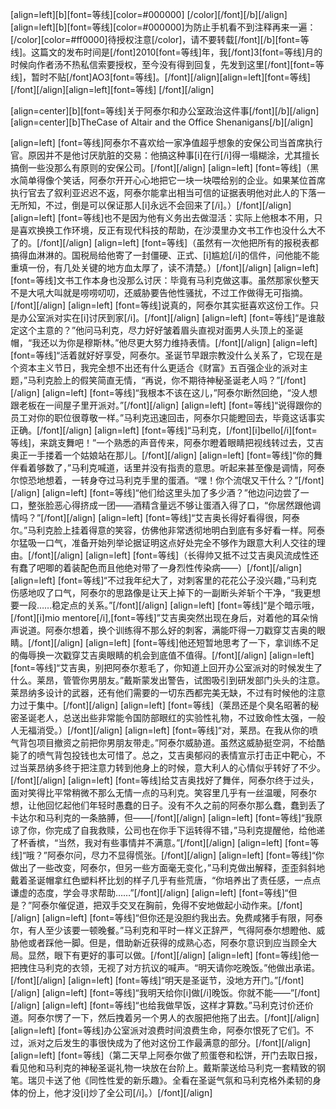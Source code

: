 [align=left][b][font=等线][color=#000000]
[/color][/font][/b][/align][align=left][b][font=等线][color=#000000]为防止手机看不到注释再来一遍：[/color][color=#ff0000]待授权注意[/color]，请不要转载[/font][/b][font=等线]。这篇文的发布时间是[/font]2010[font=等线]年，我[/font]3[font=等线]月的时候向作者汤不热私信索要授权，至今没有得到回复，先发到这里[/font][font=等线]，暂时不贴[/font]AO3[font=等线]。[/font][/align][align=left][font=等线]
[/font][/align][align=left][font=等线]
[/font][/align]

[align=center][b][font=等线]关于阿泰尔和办公室政治这件事[/font][/b][/align][align=center][b]TheCase of Altair and the Office Shenanigans[/b][/align]


[align=left]       [font=等线]阿泰尔不喜欢给一家净值超乎想象的安保公司当首席执行官。原因并不是他讨厌肮脏的交易：他搞这种事[i]在行[/i]得一塌糊涂，尤其擅长搞倒一些没那么有原则的安保公司。[/font][/align]
[align=left]       [font=等线]（黑水简单得像个笑话，阿泰尔开开心心地把它一块一块喂给别的企业。如果某位首席执行官去了叙利亚迟迟不返，阿泰尔能拿出相当可信的证据表明他对此人的下落一无所知，不过，倒是可以保证那人[i]永远不会回来了[/i]。）[/font][/align]
[align=left]       [font=等线]也不是因为他有义务出去做湿活：实际上他根本不用，只是喜欢换换工作环境，反正有现代科技的帮助，在沙漠里办文书工作也没什么大不了的。[/font][/align]
[align=left]       [font=等线]（虽然有一次他把所有的报税表都搞得血淋淋的。国税局给他寄了一封僵硬、正式、[i]尴尬[/i]的信件，问他能不能重填一份，有几处关键的地方血太厚了，读不清楚。）[/font][/align]
[align=left]       [font=等线]文书工作本身也没那么讨厌：毕竟有马利克做这事。虽然那家伙整天不是大吼大叫就是唠唠叨叨，还威胁要告他性骚扰，不过工作做得无可指摘。[/font][/align]
[align=left]       [font=等线]说真的，阿泰尔其实挺喜欢这份工作。只是办公室派对实在[i]讨厌到家[/i]。[/font][/align]
[align=left]     [font=等线]“是谁敲定这个主意的？”他问马利克，尽力好好皱着眉头直视对面男人头顶上的圣诞帽，“我还以为你是穆斯林。”他尽更大努力维持表情。[/font][/align]
[align=left]       [font=等线]“活着就好好享受，阿泰尔。圣诞节早跟宗教没什么关系了，它现在是个资本主义节日，我完全想不出还有什么更适合《财富》五百强企业的派对主题，”马利克脸上的假笑简直无情，“再说，你不期待神秘圣诞老人吗？”[/font][/align]
[align=left]       [font=等线]“我根本不该在这儿，”阿泰尔断然回绝，“没人想跟老板在一间屋子里开派对。”[/font][/align]
[align=left]       [font=等线]“说得跟你的员工对你的职位很尊敬一样。”马利克迅速回击，阿泰尔只能瞪回去，毕竟这话事实正确。[/font][/align]
[align=left]       [font=等线]“马利克，[/font][i]bello[/i][font=等线]，来跳支舞吧！”一个熟悉的声音传来，阿泰尔瞪着眼睛把视线转过去，艾吉奥正一手搂着一个姑娘站在那儿。[/font][/align]
[align=left]       [font=等线]“你的舞伴看着够数了，”马利克喊道，话里并没有指责的意思。听起来甚至像是调情，阿泰尔惊恐地想着，一转身夺过马利克手里的蛋酒。“嘿！你个流氓又干什么？”[/font][/align]
[align=left]       [font=等线]“他们给这里头加了多少酒？”他边问边尝了一口，整张脸恶心得挤成一团——酒精含量远不够让蛋酒入得了口，“你居然跟他调情吗？”[/font][/align]
[align=left]       [font=等线]“艾吉奥长得好看得很，阿泰尔。”马利克脸上挂着得意的笑容，仿佛他非常透彻地明白到底有多好看一样。阿泰尔猛吸一口气，准备开始列举论据证明这点好处完全不够作为跟意大利人交往的理由。[/font][/align]
[align=left]       [font=等线]（长得帅又抵不过艾吉奥风流成性还有蠢了吧唧的着装配色而且他绝对带了一身烈性传染病——）[/font][/align]
[align=left]       [font=等线]“不过我年纪大了，对刺客里的花花公子没兴趣，”马利克伤感地叹了口气，阿泰尔的思路像是让天上掉下的一副断头斧斩个干净，“我更想要一段……稳定点的关系。”[/font][/align]
[align=left]       [font=等线]“是个暗示哦，[/font][i]mio mentore[/i],[font=等线]”艾吉奥突然出现在身后，对着他的耳朵悄声说道。阿泰尔想着，换个训练得不那么好的刺客，满能吓得一刀戳穿艾吉奥的眼睛。[/font][/align]
[align=left]     [font=等线]他还短暂地思考了一下，拿训练不足的侮辱换一次戳穿艾吉奥眼睛的机会到底值不值得。[/font][/align]
[align=left]       [font=等线]“艾吉奥，别把阿泰尔惹毛了，你知道上回开办公室派对的时候发生了什么。莱昂，管管你男朋友。”戴斯蒙发出警告，试图吸引到研发部门头头的注意。莱昂纳多设计的武器，还有他们需要的一切东西都完美无缺，不过有时候他的注意力过于集中。[/font][/align]
[align=left]       [font=等线]（莱昂还是个臭名昭著的秘密圣诞老人，总送出些非常能令国防部眼红的实验性礼物，不过致命性太强，一般人无福消受。）[/font][/align]
[align=left]       [font=等线]“对，莱昂。在我从你的喷气背包项目撤资之前把你男朋友带走。”阿泰尔威胁道。虽然这威胁挺空洞，不给酷毙了的喷气背包投钱也太可惜了。总之，艾吉奥郁闷的表情宣示打击正中靶心，不过当莱昂纳多终于把注意力转到他身上的时候，意大利人的心情似乎转好了不少。[/font][/align]
[align=left]       [font=等线]给艾吉奥找好了舞伴，阿泰尔终于过头，面对笑得比平常稍微不那么无情一点的马利克。笑容里几乎有一丝温暖，阿泰尔想，让他回忆起他们年轻时愚蠢的日子。没有不久之前的阿泰尔那么蠢，蠢到丢了卡达尔和马利克的一条胳膊，但——[/font][/align]
[align=left]       [font=等线]“我原谅了你，你完成了自我救赎，公司也在你手下运转得不错，”马利克提醒他，给他递了杯香槟，“当然，我对有些事情并不满意。”[/font][/align]
[align=left]       [font=等线]“哦？”阿泰尔问，尽力不显得慌张。[/font][/align]
[align=left]       [font=等线]“你做出了一些改变，阿泰尔，但另一些方面毫无变化，”马利克做出解释，歪歪斜斜地戴着圣诞帽拿红色塑料杯比划的样子几乎有些荒唐，“你培养出了责任感，一点点谦虚的态度，学会寻求帮助……”[/font][/align]
[align=left]       [font=等线]“但是？”阿泰尔催促道，把双手交叉在胸前，免得不安地做起小动作来。[/font][/align]
[align=left]       [font=等线]“但你还是没胆约我出去。免费咸猪手有限，阿泰尔，有人至少该要一顿晚餐。”马利克和平时一样义正辞严，气得阿泰尔想瞪他、威胁他或者踩他一脚。但是，借助新近获得的成熟心态，阿泰尔意识到应当顾全大局。显然，眼下有更好的事可以做。[/font][/align]
[align=left]       [font=等线]他一把拽住马利克的衣领，无视了对方抗议的喊声。“明天请你吃晚饭。”他做出承诺。[/font][/align]
[align=left]       [font=等线]“明天是圣诞节，没地方开门。”[/font][/align]
[align=left]       [font=等线]“我明天给你[i]做[/i]晚饭。你就不能——”[/font][/align]
[align=left]       [font=等线]“也给我做早饭，这样才算数。”马利克讨价还价道。阿泰尔愣了一下，然后拽着另一个男人的衣服把他拖了出去。[/font][/align]
[align=left]       [font=等线]办公室派对浪费时间浪费生命，阿泰尔恨死了它们。不过，派对之后发生的事很快成为了他对这份工作最满意的部分。[/font][/align]
[align=left]       [font=等线]（第二天早上阿泰尔做了煎蛋卷和松饼，开门去取日报，看见他和马利克的神秘圣诞礼物一块放在台阶上。戴斯蒙送给马利克一套精致的钢笔。瑞贝卡送了他《同性性爱的新乐趣》。全看在圣诞气氛和马利克格外柔韧的身体的份上，他才没[i]炒了全公司[/i]。）[/font][/align]

